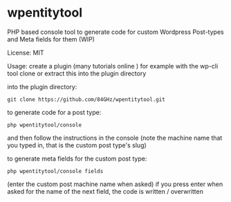 # wpentitytool
PHP based console tool to generate code for custom Wordpress Post-types and Meta fields for them (WIP)

License: MIT

Usage: create a plugin (many tutorials online ) for example with the wp-cli tool
clone or extract this into the plugin directory 

into the plugin directory:

`git clone https://github.com/84GHz/wpentitytool.git`

to generate code for a post type:

`php wpentitytool/console`

and then follow the instructions in the console
(note the machine name that you typed in, that is the custom post type's slug)

to generate meta fields for the custom post type:

`php wpentitytool/console fields`

(enter the custom post machine name when asked)
if you press enter when asked for the name of the next field, the code is written / overwritten

